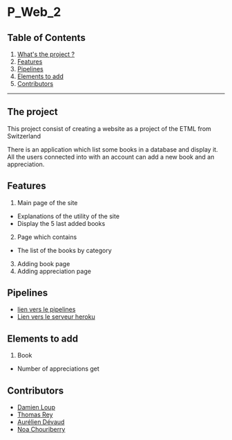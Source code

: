 # P_Web_2

## Table of Contents
1. [What's the project ?](#the-project)
2. [Features](#features)
3. [Pipelines](#pipelines)
3. [Elements to add](#elements-to-add)
4. [Contributors](#contributors)

<hr>

## The project
This project consist of creating a website as a project of the ETML from Switzerland

There is an application which list some books in a database and display it.<br>
All the users connected into with an account can add a new book and an appreciation.

## Features
1. Main page of the site
  - Explanations of the utility of the site
  - Display the 5 last added books
2. Page which contains
  - The list of the books by category
3. Adding book page
4. Adding appreciation page

## Pipelines
- [lien vers le pipelines](https://app.circleci.com/pipelines/github/dam277/P_Web_2?invite=true)
- [Lien vers le serveur heroku](https://dashboard.heroku.com/apps/p-web-2)

## Elements to add
1. Book
  - Number of appreciations get

## Contributors
- [Damien Loup](https://github.com/dam277)
- [Thomas Rey](https://github.com/ThomasRey1)
- [Aurélien Dévaud](https://github.com/AureDeva)
- [Noa Chouriberry](https://github.com/noacid2a)
